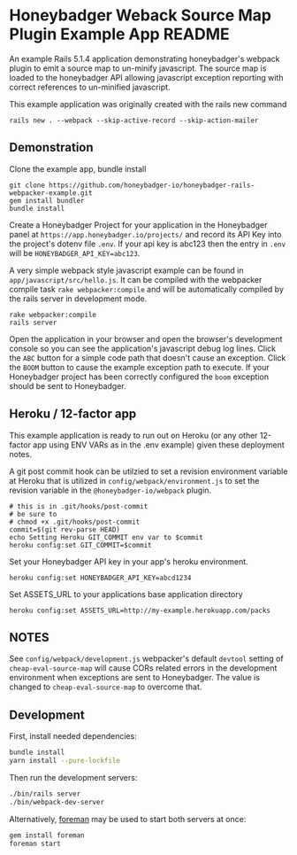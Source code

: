 # Honeybadger Weback Source Map Plugin Example App README

An example Rails 5.1.4 application demonstrating honeybadger's webpack plugin
to emit a source map to un-minify javascript. The source map is loaded to the
honeybadger API allowing javascript exception reporting with correct references
to un-minified javascript.

This example application was originally created with the rails new command

```
rails new . --webpack --skip-active-record --skip-action-mailer
```

## Demonstration

Clone the example app, bundle install

```
git clone https://github.com/honeybadger-io/honeybadger-rails-webpacker-example.git
gem install bundler
bundle install
```

Create a Honeybadger Project for your application in the Honeybadger panel at
`https://app.honeybadger.io/projects/` and record its API Key into the
project's dotenv file `.env`. If your api key is abc123 then the entry in
`.env` will be `HONEYBADGER_API_KEY=abc123`.

A very simple webpack style javascript example can be found in
`app/javascript/src/hello.js`. It can be compiled with the webpacker compile
task `rake webpacker:compile` and will be automatically compiled by the rails
server in development mode.

```
rake webpacker:compile
rails server
```

Open the application in your browser and open the browser's development console
so you can see the application's javascript debug log lines. Click the `ABC`
button for a simple code path that doesn't cause an exception. Click the `BOOM`
button to cause the example exception path to execute. If your Honeybadger
project has been correctly configured the `boom` exception should be sent to
Honeybadger.

## Heroku / 12-factor app

This example application is ready to run out on Heroku (or any other 12-factor
app using ENV VARs as in the .env example) given these deployment notes.

A git post commit hook can be utilzied to set a revision environment variable
at Heroku that is utilized in `config/webpack/environment.js` to set the
revision variable in the `@honeybadger-io/webpack` plugin.

```shell
# this is in .git/hooks/post-commit
# be sure to
# chmod +x .git/hooks/post-commit
commit=$(git rev-parse HEAD)
echo Setting Heroku GIT_COMMIT env var to $commit
heroku config:set GIT_COMMIT=$commit
```

Set your Honeybadger API key in your app's heroku environment.

```
heroku config:set HONEYBADGER_API_KEY=abcd1234
```

Set ASSETS_URL to your applications base application directory

```
heroku config:set ASSETS_URL=http://my-example.herokuapp.com/packs
```


## NOTES

See `config/webpack/development.js` webpacker's default `devtool` setting of
`cheap-eval-source-map` will cause CORs related errors in the development
environment when exceptions are sent to Honeybadger. The value is changed to
`cheap-eval-source-map` to overcome that.


## Development

First, install needed dependencies:

```sh
bundle install
yarn install --pure-lockfile
```

Then run the development servers:

```sh
./bin/rails server
./bin/webpack-dev-server
```

Alternatively, [foreman](http://ddollar.github.io/foreman/) may be used to start
both servers at once:

```sh
gem install foreman
foreman start
```

